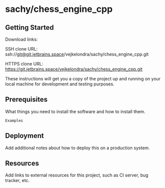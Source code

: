 # sachy/chess_engine_cpp



## Getting Started

Download links:

SSH clone URL: ssh://git@git.jetbrains.space/vejkelondra/sachy/chess_engine_cpp.git

HTTPS clone URL: https://git.jetbrains.space/vejkelondra/sachy/chess_engine_cpp.git



These instructions will get you a copy of the project up and running on your local machine for development and testing purposes.

## Prerequisites

What things you need to install the software and how to install them.

```
Examples
```

## Deployment

Add additional notes about how to deploy this on a production system.

## Resources

Add links to external resources for this project, such as CI server, bug tracker, etc.
